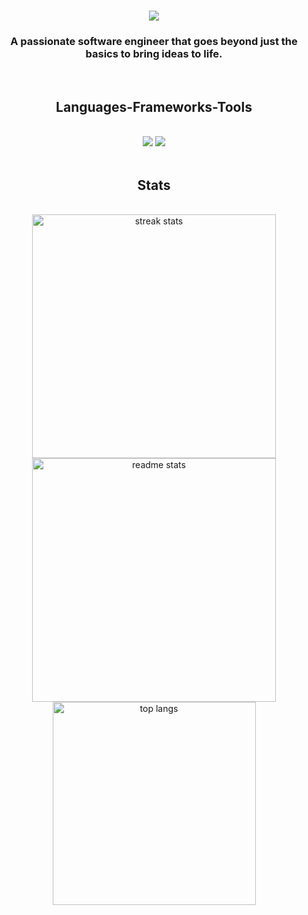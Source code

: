 <h1 align="center">
    <img src="https://readme-typing-svg.herokuapp.com/?font=Righteous&size=35&center=true&vCenter=true&width=500&height=70&duration=4000&lines=Hi+There!+👋;+I'm+Isaac!;" />
</h1>

<h3 align="center">A passionate software engineer that goes beyond just the basics to bring ideas to life.</h3>

<br/>
 
<h2 align="center">Languages-Frameworks-Tools️</h2>
<br/>
<div align="center">
    <img src="https://skillicons.dev/icons?i=html,css,py,php,java,js,ts,go,dart" />
    <img src="https://skillicons.dev/icons?i=dj,fastapi,figma,firebase,flutter,graphql,docker,kubernetes,laravel,mongodb,mysql,neovim,nodejs,postgres,react,vue" /><br>
</div>

<br/>

<h2 align="center">Stats</h2>
<br>
<div align=center>
<img width=390 align="center" src="https://github-readme-streak-stats.herokuapp.com/?user=zikenet&theme=react&hide_border=true" alt="streak stats"/>
  <img width=390 align="center" src="https://github-readme-stats.vercel.app/api?username=zikenet&theme=react&show_icons=true&hide_border=true&count_private=true&rank_icon=github&border_radius=10" alt="readme stats" />
  <br/>
  <img width=325 align="center" src="https://github-readme-stats.vercel.app/api/top-langs/?username=zikenet&theme=react&show_icons=true&hide_border=true&layout=compact" alt="top langs" />
</div>

<br/>

